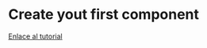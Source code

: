# Create yout first component

[Enlace al tutorial](https://docs.microsoft.com/en-us/power-apps/developer/component-framework/implementing-controls-using-typescript)